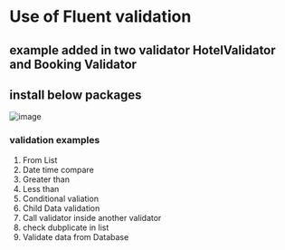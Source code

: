 # Use of Fluent validation
## example added in two validator HotelValidator and Booking Validator
## install below packages
![image](https://user-images.githubusercontent.com/85626647/197192270-7b1a5932-0443-4ede-a2e2-066e3db82ffb.png)

### validation examples 
1. From List
2. Date time compare
3. Greater than 
4. Less than
5. Conditional valiation
6. Child Data validation
7. Call validator inside another validator
8. check dubplicate in list
9. Validate data from Database

